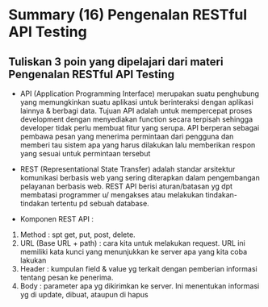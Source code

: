 # Summary (16) Pengenalan RESTful API Testing
## Tuliskan 3 poin yang dipelajari dari materi Pengenalan RESTful API Testing

- API (Application Programming Interface) merupakan suatu penghubung yang memungkinkan suatu aplikasi untuk berinteraksi dengan aplikasi lainnya & berbagi data. Tujuan API adalah untuk mempercepat proses development dengan menyediakan function secara terpisah sehingga developer tidak perlu membuat fitur yang serupa. API berperan sebagai pembawa pesan yang menerima permintaan dari pengguna dan memberi tau sistem apa yang harus dilakukan lalu memberikan respon yang sesuai untuk permintaan tersebut

- REST (Representational State Transfer) adalah standar arsitektur komunikasi berbasis web yang sering diterapkan dalam pengembangan pelayanan berbasis web.  REST API berisi aturan/batasan yg dpt membatasi programmer u/ mengakses atau melakukan tindakan-tindakan tertentu pd sebuah database. 

- Komponen REST API :
1.	Method : spt get, put, post, delete.
2.	URL (Base URL + path) : cara kita untuk melakukan request. URL ini memiliki kata kunci yang menunjukkan ke server apa yang kita coba lakukan 
3.	Header : kumpulan field & value yg terkait dengan pemberian informasi tentang pesan ke penerima.
4.	Body : parameter apa yg dikirimkan ke server. Ini menentukan informasi yg di update, dibuat, ataupun di hapus

